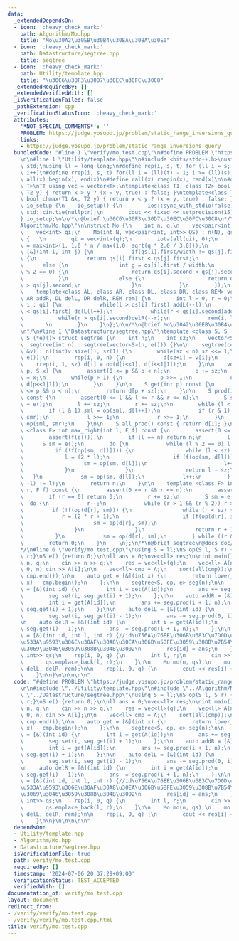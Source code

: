 ```yaml
---
data:
  _extendedDependsOn:
  - icon: ':heavy_check_mark:'
    path: Algorithm/Mo.hpp
    title: "Mo\u30A2\u30EB\u30B4\u30EA\u30BA\u30E0"
  - icon: ':heavy_check_mark:'
    path: Datastructure/segtree.hpp
    title: segtree
  - icon: ':heavy_check_mark:'
    path: Utility/template.hpp
    title: "\u30C6\u30F3\u30D7\u30EC\u30FC\u30C8"
  _extendedRequiredBy: []
  _extendedVerifiedWith: []
  _isVerificationFailed: false
  _pathExtension: cpp
  _verificationStatusIcon: ':heavy_check_mark:'
  attributes:
    '*NOT_SPECIAL_COMMENTS*': ''
    PROBLEM: https://judge.yosupo.jp/problem/static_range_inversions_query
    links:
    - https://judge.yosupo.jp/problem/static_range_inversions_query
  bundledCode: "#line 1 \"verify/mo.test.cpp\"\n#define PROBLEM \"https://judge.yosupo.jp/problem/static_range_inversions_query\"\
    \n\n#line 1 \"Utility/template.hpp\"\n#include <bits/stdc++.h>\nusing namespace\
    \ std;\nusing ll = long long;\n#define rep(i, s, t) for (ll i = s; i < (ll)(t);\
    \ i++)\n#define rrep(i, s, t) for(ll i = (ll)(t) - 1; i >= (ll)(s); i--)\n#define\
    \ all(x) begin(x), end(x)\n#define rall(x) rbegin(x), rend(x)\n\n#define TT template<typename\
    \ T>\nTT using vec = vector<T>;\ntemplate<class T1, class T2> bool chmin(T1 &x,\
    \ T2 y) { return x > y ? (x = y, true) : false; }\ntemplate<class T1, class T2>\
    \ bool chmax(T1 &x, T2 y) { return x < y ? (x = y, true) : false; }\n\nstruct\
    \ io_setup {\n    io_setup() {\n        ios::sync_with_stdio(false);\n       \
    \ std::cin.tie(nullptr);\n        cout << fixed << setprecision(15);\n    }\n\
    } io_setup;\n\n/*\n@brief \u30C6\u30F3\u30D7\u30EC\u30FC\u30C8\n*/\n#line 1 \"\
    Algorithm/Mo.hpp\"\n\nstruct Mo {\n    int n, q;\n    vec<pair<int, int>> qs;\n\
    \    vec<int> qi;\n    Mo(int N, vec<pair<int, int>> QS) : n(N), qs(QS), q(QS.size())\
    \ {   \n        qi = vec<int>(q);\n        iota(all(qi), 0);\n        int width\
    \ = max<int>(1, 1.0 * n / max(1.0, sqrt(q * 2.0 / 3.0)));\n        sort(all(qi),\
    \ [&](int i, int j) {\n            if(qs[i].first/width != qs[j].first/width)\
    \ {\n                return qs[i].first < qs[j].first;\n            }\n      \
    \      else {\n                int g = qs[i].first / width;\n                if(g\
    \ % 2 == 0) {\n                    return qs[i].second < qs[j].second;\n     \
    \           }\n                else {\n                    return qs[i].second\
    \ > qs[j].second;\n                }\n            }\n        });\n    }\n    \n\
    \    template<class AL, class AR, class DL, class DR, class REM> void run(AL addL,\
    \ AR addR, DL delL, DR delR, REM rem) {\n        int l = 0, r = 0;\n        for(int\
    \ i : qi) {\n            while(l > qs[i].first) addL(--l);\n            while(l\
    \ < qs[i].first) delL(l++);\n            while(r < qs[i].second)addR(r++);\n \
    \           while(r > qs[i].second)delR(--r);\n            rem(i, l, r);     \
    \       \n        }\n    }\n};\n\n/*\n@brief Mo\u30A2\u30EB\u30B4\u30EA\u30BA\u30E0\
    \n*/\n#line 1 \"Datastructure/segtree.hpp\"\ntemplate <class S, S (*op)(S, S),\
    \ S (*e)()> struct segtree {\n    int n;\n    int sz;\n    vector<S> d;\n\n  \
    \  segtree(int n) : segtree(vector<S>(n, e())) {}\n\n    segtree(const vector<S>\
    \ &v) : n((int)v.size()), sz(1) {\n        while(sz < n) sz <<= 1;\n        d.resize(2*sz,\
    \ e());\n        rep(i, 0, n) {\n            d[sz+i] = v[i];\n        }\n    \
    \    rrep(i, 1, sz) d[i] = op(d[i<<1], d[i<<1|1]);\n    }\n\n    void set(int\
    \ p, S x) {\n        assert(0 <= p && p < n);\n        p += sz;\n        d[p]\
    \ = x;\n        while(p > 1) {\n            p >>= 1;\n            d[p] = op(d[p<<1],\
    \ d[p<<1|1]);\n        }\n    }\n\n    S get(int p) const {\n        assert(0\
    \ <= p && p < n);\n        return d[p + sz];\n    }\n\n    S prod(int l, int r)\
    \ const {\n        assert(0 <= l && l <= r && r <= n);\n        S sml = e(), smr\
    \ = e();\n        l += sz;\n        r += sz;\n\n        while (l < r) {\n    \
    \        if (l & 1) sml = op(sml, d[l++]);\n            if (r & 1) smr = op(d[--r],\
    \ smr);\n            l >>= 1;\n            r >>= 1;\n        }\n        return\
    \ op(sml, smr);\n    }\n\n    S all_prod() const { return d[1]; }\n\n    template\
    \ <class F> int max_right(int l, F f) const {\n        assert(0 <= l && l <= n);\n\
    \        assert(f(e()));\n        if (l == n) return n;\n        l += sz;\n  \
    \      S sm = e();\n        do {\n            while (l % 2 == 0) l >>= 1;\n  \
    \          if (!f(op(sm, d[l]))) {\n                while (l < sz) {\n       \
    \             l = (2 * l);\n                    if (f(op(sm, d[l]))) {\n     \
    \                   sm = op(sm, d[l]);\n                        l++;\n       \
    \             }\n                }\n                return l - sz;\n         \
    \   }\n            sm = op(sm, d[l]);\n            l++;\n        } while ((l &\
    \ -l) != l);\n        return n;\n    }\n\n    template <class F> int min_left(int\
    \ r, F f) const {\n        assert(0 <= r && r <= n);\n        assert(f(e()));\n\
    \        if (r == 0) return 0;\n        r += sz;\n        S sm = e();\n      \
    \  do {\n            r--;\n            while (r > 1 && (r % 2)) r >>= 1;\n   \
    \         if (!f(op(d[r], sm))) {\n                while (r < sz) {\n        \
    \            r = (2 * r + 1);\n                    if (f(op(d[r], sm))) {\n  \
    \                      sm = op(d[r], sm);\n                        r--;\n    \
    \                }\n                }\n                return r + 1 - sz;\n  \
    \          }\n            sm = op(d[r], sm);\n        } while ((r & -r) != r);\n\
    \        return 0;\n    }\n    \n};\n/*\n@brief segtree\n@docs doc/segtree.md\n\
    */\n#line 6 \"verify/mo.test.cpp\"\nusing S = ll;\nS op(S l, S r) {return l +\
    \ r;}\nS e() {return 0;}\n\nll ans = 0;\nvec<ll> res;\n\nint main() {\n    int\
    \ n, q;\n    cin >> n >> q;\n    res = vec<ll>(q);\n    vec<ll> A(n);\n    rep(i,\
    \ 0, n) cin >> A[i];\n\n    vec<ll> cmp = A;\n    sort(all(cmp));\n    cmp.erase(unique(all(cmp)),\
    \ cmp.end());\n\n    auto get = [&](int x) {\n        return lower_bound(all(cmp),\
    \ x) - cmp.begin();\n    };\n\n    segtree<S, op, e> seg(n);\n\n    auto addL\
    \ = [&](int id) {\n        int i = get(A[id]);\n        ans += seg.prod(0, i);\n\
    \        seg.set(i, seg.get(i) + 1);\n    };\n\n    auto addR = [&](int id) {\n\
    \        int i = get(A[id]);\n        ans += seg.prod(i + 1, n);\n        seg.set(i,\
    \ seg.get(i) + 1);\n    };\n\n    auto delL = [&](int id) {\n        int i = get(A[id]);\n\
    \        seg.set(i, seg.get(i) - 1);\n        ans -= seg.prod(0, i);\n    };\n\
    \n    auto delR = [&](int id) {\n        int i = get(A[id]);\n        seg.set(i,\
    \ seg.get(i) - 1);\n        ans -= seg.prod(i + 1, n);\n    };\n\n    auto rem\
    \ = [&](int id, int l, int r) {//id\u756A\u76EE\u306B\u683C\u7D0D\u3055\u308C\u305F\
    \u533A\u9593\u306E\u30AF\u30A8\u30EA\u306B\u5BFE\u3059\u308B\u7B54\u3048\u3092\
    \u3069\u3046\u3059\u308B\u304B\u3002\n        res[id] = ans;\n    };\n\n    vec<pair<int,\
    \ int>> qs;\n    rep(i, 0, q) {\n        int l, r;\n        cin >> l >> r;\n \
    \       qs.emplace_back(l, r);\n    }\n\n    Mo mo(n, qs);\n    mo.run(addL, addR,\
    \ delL, delR, rem);\n\n    rep(i, 0, q) {\n        cout << res[i] << '\\n';\n\
    \    }\n\n}\n\n\n\n\n"
  code: "#define PROBLEM \"https://judge.yosupo.jp/problem/static_range_inversions_query\"\
    \n\n#include \"../Utility/template.hpp\"\n#include \"../Algorithm/Mo.hpp\"\n#include\
    \ \"../Datastructure/segtree.hpp\"\nusing S = ll;\nS op(S l, S r) {return l +\
    \ r;}\nS e() {return 0;}\n\nll ans = 0;\nvec<ll> res;\n\nint main() {\n    int\
    \ n, q;\n    cin >> n >> q;\n    res = vec<ll>(q);\n    vec<ll> A(n);\n    rep(i,\
    \ 0, n) cin >> A[i];\n\n    vec<ll> cmp = A;\n    sort(all(cmp));\n    cmp.erase(unique(all(cmp)),\
    \ cmp.end());\n\n    auto get = [&](int x) {\n        return lower_bound(all(cmp),\
    \ x) - cmp.begin();\n    };\n\n    segtree<S, op, e> seg(n);\n\n    auto addL\
    \ = [&](int id) {\n        int i = get(A[id]);\n        ans += seg.prod(0, i);\n\
    \        seg.set(i, seg.get(i) + 1);\n    };\n\n    auto addR = [&](int id) {\n\
    \        int i = get(A[id]);\n        ans += seg.prod(i + 1, n);\n        seg.set(i,\
    \ seg.get(i) + 1);\n    };\n\n    auto delL = [&](int id) {\n        int i = get(A[id]);\n\
    \        seg.set(i, seg.get(i) - 1);\n        ans -= seg.prod(0, i);\n    };\n\
    \n    auto delR = [&](int id) {\n        int i = get(A[id]);\n        seg.set(i,\
    \ seg.get(i) - 1);\n        ans -= seg.prod(i + 1, n);\n    };\n\n    auto rem\
    \ = [&](int id, int l, int r) {//id\u756A\u76EE\u306B\u683C\u7D0D\u3055\u308C\u305F\
    \u533A\u9593\u306E\u30AF\u30A8\u30EA\u306B\u5BFE\u3059\u308B\u7B54\u3048\u3092\
    \u3069\u3046\u3059\u308B\u304B\u3002\n        res[id] = ans;\n    };\n\n    vec<pair<int,\
    \ int>> qs;\n    rep(i, 0, q) {\n        int l, r;\n        cin >> l >> r;\n \
    \       qs.emplace_back(l, r);\n    }\n\n    Mo mo(n, qs);\n    mo.run(addL, addR,\
    \ delL, delR, rem);\n\n    rep(i, 0, q) {\n        cout << res[i] << '\\n';\n\
    \    }\n\n}\n\n\n\n\n"
  dependsOn:
  - Utility/template.hpp
  - Algorithm/Mo.hpp
  - Datastructure/segtree.hpp
  isVerificationFile: true
  path: verify/mo.test.cpp
  requiredBy: []
  timestamp: '2024-07-06 20:37:29+09:00'
  verificationStatus: TEST_ACCEPTED
  verifiedWith: []
documentation_of: verify/mo.test.cpp
layout: document
redirect_from:
- /verify/verify/mo.test.cpp
- /verify/verify/mo.test.cpp.html
title: verify/mo.test.cpp
---
```

